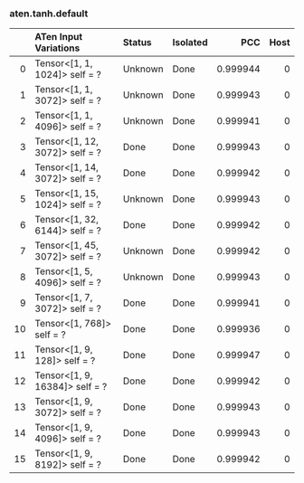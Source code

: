### aten.tanh.default
|    | ATen Input Variations          | Status   | Isolated   |      PCC |   Host |
|---:|:-------------------------------|:---------|:-----------|---------:|-------:|
|  0 | Tensor<[1, 1, 1024]> self = ?  | Unknown  | Done       | 0.999944 |      0 |
|  1 | Tensor<[1, 1, 3072]> self = ?  | Unknown  | Done       | 0.999943 |      0 |
|  2 | Tensor<[1, 1, 4096]> self = ?  | Unknown  | Done       | 0.999941 |      0 |
|  3 | Tensor<[1, 12, 3072]> self = ? | Done     | Done       | 0.999943 |      0 |
|  4 | Tensor<[1, 14, 3072]> self = ? | Done     | Done       | 0.999942 |      0 |
|  5 | Tensor<[1, 15, 1024]> self = ? | Unknown  | Done       | 0.999943 |      0 |
|  6 | Tensor<[1, 32, 6144]> self = ? | Done     | Done       | 0.999942 |      0 |
|  7 | Tensor<[1, 45, 3072]> self = ? | Unknown  | Done       | 0.999942 |      0 |
|  8 | Tensor<[1, 5, 4096]> self = ?  | Unknown  | Done       | 0.999943 |      0 |
|  9 | Tensor<[1, 7, 3072]> self = ?  | Done     | Done       | 0.999941 |      0 |
| 10 | Tensor<[1, 768]> self = ?      | Done     | Done       | 0.999936 |      0 |
| 11 | Tensor<[1, 9, 128]> self = ?   | Done     | Done       | 0.999947 |      0 |
| 12 | Tensor<[1, 9, 16384]> self = ? | Done     | Done       | 0.999942 |      0 |
| 13 | Tensor<[1, 9, 3072]> self = ?  | Done     | Done       | 0.999943 |      0 |
| 14 | Tensor<[1, 9, 4096]> self = ?  | Done     | Done       | 0.999943 |      0 |
| 15 | Tensor<[1, 9, 8192]> self = ?  | Done     | Done       | 0.999942 |      0 |

